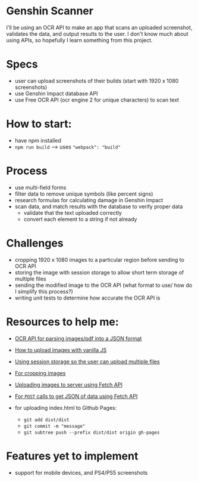 # Genshin Scanner
I'll be using an OCR API to make an app that scans an uploaded screenshot, validates the data, and output results to the user. I don't know much about using APIs, so hopefully I learn something from this project.

# Specs
- user can upload screenshots of their builds (start with 1920 x 1080 screenshots)
- use Genshin Impact database API
- use Free OCR API (ocr engine 2 for unique characters) to scan text

# How to start:
- have npm installed
- `npm run build` --> uses `"webpack": "build"` 

# Process
- use multi-field forms
- filter data to remove unique symbols (like percent signs)
- research formulas for calculating damage in Genshin Impact
- scan data, and match results with the database to verify proper data
    - validate that the text uploaded correctly
    - convert each element to a string if not already

# Challenges
- cropping 1920 x 1080 images to a particular region before sending to OCR API
- storing the image with session storage to allow short term storage of multiple files
- sending the modified image to the OCR API (what format to use/ how do I simplify this process?)
- writing unit tests to determine how accurate the OCR API is

# Resources to help me:
- [OCR API for parsing images/pdf into a JSON format](https://ocr.space/ocrapi#ocrengine)
- [How to upload images with vanilla JS](https://blog.logrocket.com/how-to-build-file-upload-service-vanilla-javascript/#set-up-the-node-js-server) 
- [Using session storage so the user can upload multiple files](https://www.section.io/engineering-education/how-and-when-to-apply-session-storage-with-javascript/)
- [For cropping images](https://pixelixe.com/docs/image-processing/crop-image-api.html)
- [Uploading images to server using Fetch API](https://www.youtube.com/watch?v=e13T3O0Iyvc)
- [For `POST` calls to get JSON of data using Fetch API](https://www.youtube.com/watch?v=TTf0mMl0Sc4&list=WL&index=2)

- for uploading index.html to Github Pages:
    - `git add dist/dist`
    - `git commit -m "message"`
    - `git subtree push --prefix dist/dist origin gh-pages`

# Features yet to implement
- support for mobile devices, and PS4/PS5 screenshots
